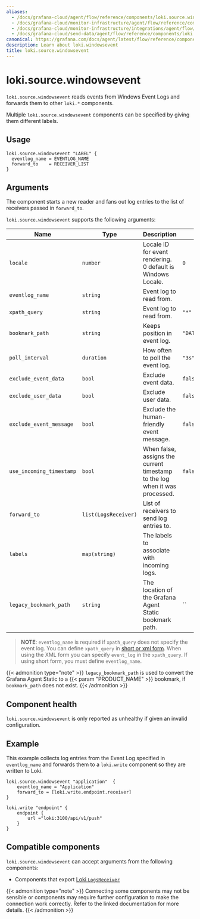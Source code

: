 ```yaml
---
aliases:
  - /docs/grafana-cloud/agent/flow/reference/components/loki.source.windowsevent/
  - /docs/grafana-cloud/monitor-infrastructure/agent/flow/reference/components/loki.source.windowsevent/
  - /docs/grafana-cloud/monitor-infrastructure/integrations/agent/flow/reference/components/loki.source.windowsevent/
  - /docs/grafana-cloud/send-data/agent/flow/reference/components/loki.source.windowsevent/
canonical: https://grafana.com/docs/agent/latest/flow/reference/components/loki.source.windowsevent/
description: Learn about loki.windowsevent
title: loki.source.windowsevent
---
```


# loki.source.windowsevent

`loki.source.windowsevent` reads events from Windows Event Logs and forwards them to other
`loki.*` components.

Multiple `loki.source.windowsevent` components can be specified by giving them
different labels.

## Usage

```river
loki.source.windowsevent "LABEL" {
  eventlog_name = EVENTLOG_NAME
  forward_to    = RECEIVER_LIST
}
```

## Arguments

The component starts a new reader and fans out
log entries to the list of receivers passed in `forward_to`.

`loki.source.windowsevent` supports the following arguments:

| Name                     | Type                 | Description                                                                 | Default                    | Required   |
| ------------------------ | -------------------- | --------------------------------------------------------------------------- | -------------------------- | ---------- |
| `locale`                 | `number`             | Locale ID for event rendering. 0 default is Windows Locale.                 | `0`                        | no         |
| `eventlog_name`          | `string`             | Event log to read from.                                                     |                            | See below. |
| `xpath_query`            | `string`             | Event log to read from.                                                     | `"*"`                      | See below. |
| `bookmark_path`          | `string`             | Keeps position in event log.                                                | `"DATA_PATH/bookmark.xml"` | no         |
| `poll_interval`          | `duration`           | How often to poll the event log.                                            | `"3s"`                     | no         |
| `exclude_event_data`     | `bool`               | Exclude event data.                                                         | `false`                    | no         |
| `exclude_user_data`      | `bool`               | Exclude user data.                                                          | `false`                    | no         |
| `exclude_event_message`  | `bool`               | Exclude the human-friendly event message.                                   | `false`                    | no         |
| `use_incoming_timestamp` | `bool`               | When false, assigns the current timestamp to the log when it was processed. | `false`                    | no         |
| `forward_to`             | `list(LogsReceiver)` | List of receivers to send log entries to.                                   |                            | yes        |
| `labels`                 | `map(string)`        | The labels to associate with incoming logs.                                 |                            | no         |
| `legacy_bookmark_path`   | `string`             | The location of the Grafana Agent Static bookmark path.                     | ``                         | no         |

> **NOTE**: `eventlog_name` is required if `xpath_query` does not specify the event log.
> You can define `xpath_query` in [short or xml form](https://docs.microsoft.com/en-us/windows/win32/wes/consuming-events).
> When using the XML form you can specify `event_log` in the `xpath_query`.
> If using short form, you must define `eventlog_name`.

{{< admonition type="note" >}}
`legacy_bookmark_path` is used to convert the Grafana Agent Static to a {{< param "PRODUCT_NAME" >}} bookmark, if `bookmark_path` does not exist.
{{< /admonition >}}

## Component health

`loki.source.windowsevent` is only reported as unhealthy if given an invalid
configuration.

## Example

This example collects log entries from the Event Log specified in `eventlog_name` and
forwards them to a `loki.write` component so they are written to Loki.

```river
loki.source.windowsevent "application"  {
    eventlog_name = "Application"
    forward_to = [loki.write.endpoint.receiver]
}

loki.write "endpoint" {
    endpoint {
        url ="loki:3100/api/v1/push"
    }
}
```

<!-- START GENERATED COMPATIBLE COMPONENTS -->

## Compatible components

`loki.source.windowsevent` can accept arguments from the following components:

- Components that export [Loki `LogsReceiver`](../../compatibility/#loki-logsreceiver-exporters)

{{< admonition type="note" >}}
Connecting some components may not be sensible or components may require further configuration to make the connection work correctly.
Refer to the linked documentation for more details.
{{< /admonition >}}

<!-- END GENERATED COMPATIBLE COMPONENTS -->
